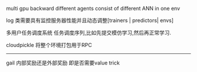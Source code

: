 multi gpu backward
different agents consist of different ANN in one env


log 类需要具有监控服务器性能并且动态调整[trainers | predictors| envs]

多用户任务调度系统
任务调度序列,比如先提交模仿学习,然后再正常学习.

cloudpickle 将整个环境打包用于RPC



----------------


gail 内部奖励还是外部奖励 即是否需要value trick